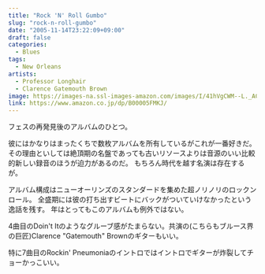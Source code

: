 ```yaml
---
title: "Rock 'N' Roll Gumbo"
slug: "rock-n-roll-gumbo"
date: "2005-11-14T23:22:09+09:00"
draft: false
categories: 
  - Blues
tags:
  - New Orleans
artists:
  - Professor Longhair
  - Clarence Gatemouth Brown
image: https://images-na.ssl-images-amazon.com/images/I/41hVgCWM--L._AC_SX425_.jpg
link: https://www.amazon.co.jp/dp/B00005FMKJ/
---
```

フェスの再発見後のアルバムのひとつ。
<!--more-->
彼にはかなりはまったくちで数枚アルバムを所有しているがこれが一番好きだ。
その理由といしては絶頂期の名盤であっても古いリソースよりは音源のいい比較的新しい録音のほうが迫力があるのだ。
もちろん時代を越す名演は存在するが。

アルバム構成はニューオーリンズのスタンダードを集めた超ノリノリのロックンロール。
全盛期には彼の打ち出すビートにバックがついていけなかったという逸話を残す。
年はとってもこのアルバムも例外ではない。

4曲目のDoin't Itのようなグルーブ感がたまらない。共演の(こちらもブルース界の巨匠)Clarence "Gatemouth" Brownのギターもいい。

特に7曲目のRockin' Pneumoniaのイントロではイントロでギターが炸裂してチョーかっこいい。

